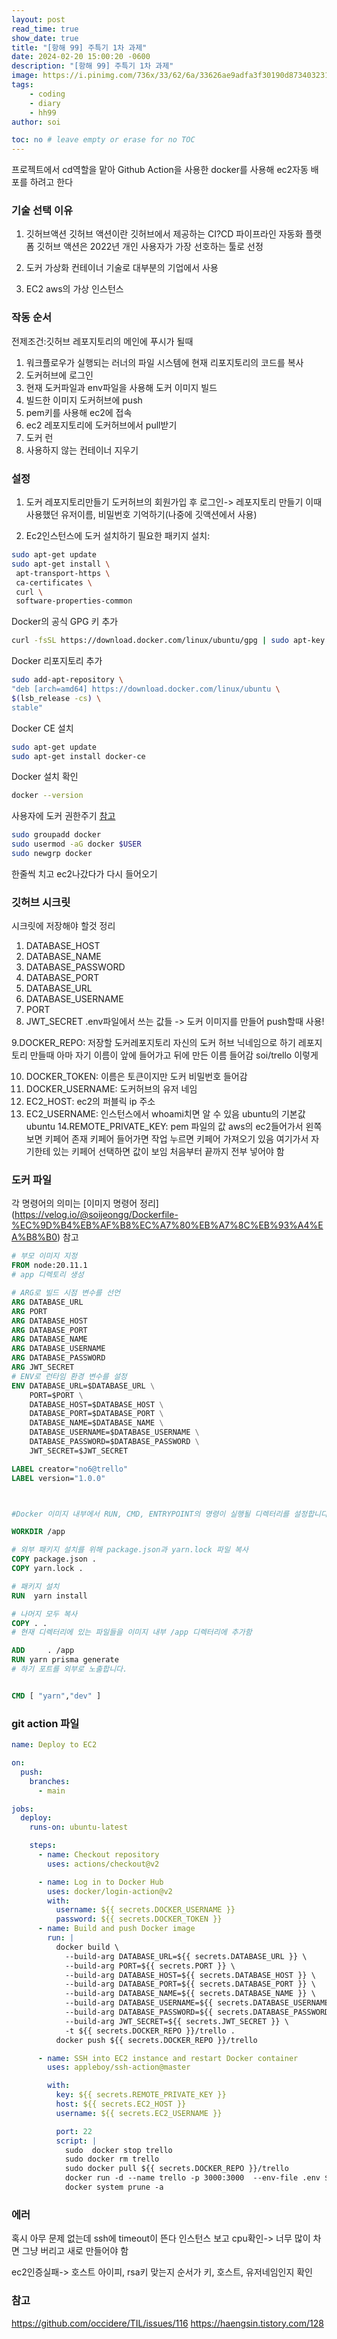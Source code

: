 ```yaml
---
layout: post
read_time: true
show_date: true
title: "[항해 99] 주특기 1차 과제"
date: 2024-02-20 15:00:20 -0600
description: "[항해 99] 주특기 1차 과제"
image: https://i.pinimg.com/736x/33/62/6a/33626ae9adfa3f30190d8734032315b2.jpg
tags: 
    - coding
    - diary
    - hh99
author: soi

toc: no # leave empty or erase for no TOC
---
```


프로젝트에서 cd역할을 맡아 Github Action을 사용한 docker를 사용해 ec2자동 배포를 하려고 한다 

### 기술 선택 이유 
1. 깃허브액션
깃허브 액션이란 깃허브에서 제공하는 CI?CD 파이프라인 자동화 플랫폼
깃허브 액션은 2022년 개인 사용자가 가장 선호하는 툴로 선정 

2. 도커 
가상화 컨테이너 기술로 대부분의 기업에서 사용 

3. EC2
aws의 가상 인스턴스 

### 작동 순서

전제조건:깃허브 레포지토리의 메인에 푸시가 될때 
1. 워크플로우가 실행되는 러너의 파일 시스템에 현재 리포지토리의 코드를 복사
2. 도커허브에 로그인
3. 현재 도커파일과 env파일을 사용해 도커 이미지 빌드 
4. 빌드한 이미지 도커허브에 push
5. pem키를 사용해 ec2에 접속
6. ec2 레포지토리에 도커허브에서 pull받기 
7. 도커 런
8. 사용하지 않는 컨테이너 지우기

### 설정
1. 도커 레포지토리만들기
도커허브의 회원가입 후 로그인-> 레포지토리 만들기
이때 사용했던 유저이름, 비밀번호 기억하기(나중에 깃액션에서 사용)

2. Ec2인스턴스에 도커 설치하기
필요한 패키지 설치:
``` bash
sudo apt-get update
sudo apt-get install \
 apt-transport-https \
 ca-certificates \
 curl \
 software-properties-common

```
Docker의 공식 GPG 키 추가
``` bash
curl -fsSL https://download.docker.com/linux/ubuntu/gpg | sudo apt-key add -

```
Docker 리포지토리 추가
```bash
sudo add-apt-repository \
"deb [arch=amd64] https://download.docker.com/linux/ubuntu \
$(lsb_release -cs) \
stable"
```
Docker CE 설치
```bash
sudo apt-get update
sudo apt-get install docker-ce
```
Docker 설치 확인
``` bash
docker --version
```
사용자에 도커 권한주기
[참고](https://github.com/occidere/TIL/issues/116)
``` bash
sudo groupadd docker
sudo usermod -aG docker $USER
sudo newgrp docker
```
한줄씩 치고 ec2나갔다가 다시 들어오기 

### 깃허브 시크릿

시크릿에 저장해야 할것 정리
1. DATABASE_HOST 
2. DATABASE_NAME
3. DATABASE_PASSWORD
4. DATABASE_PORT
5. DATABASE_URL
6. DATABASE_USERNAME
7. PORT
8. JWT_SECRET
.env파일에서 쓰는 값들 -> 도커 이미지를 만들어 push할때 사용!

9.DOCKER_REPO: 저장할 도커레포지토리 자신의 도커 허브 닉네임으로 하기 
레포지토리 만들때 아마 자기 이름이 앞에 들어가고 뒤에 만든 이름 들어감 soi/trello 이렇게 

10. DOCKER_TOKEN: 이름은 토큰이지만 도커 비밀번호 들어감
11. DOCKER_USERNAME: 도커허브의 유저 네임
12. EC2_HOST: ec2의 퍼블릭 ip 주소
13. EC2_USERNAME: 인스턴스에서 whoami치면 알 수 있음 ubuntu의 기본값 ubuntu
14.REMOTE_PRIVATE_KEY: pem 파일의 값 
aws의 ec2들어가서 왼쪽 보면 키페어 존재 
키페어 들어가면 작업 누르면 키페어 가져오기 있음 여기가서 자기한테 있는 키페어 선택하면 값이 보임
처음부터 끝까지 전부 넣어야 함

### 도커 파일
각 명령어의 의미는 [이미지 명령어 정리] (https://velog.io/@soijeongg/Dockerfile-%EC%9D%B4%EB%AF%B8%EC%A7%80%EB%A7%8C%EB%93%A4%EA%B8%B0) 참고 
``` Dockerfile
# 부모 이미지 지정
FROM node:20.11.1
# app 디렉토리 생성

# ARG로 빌드 시점 변수를 선언
ARG DATABASE_URL
ARG PORT
ARG DATABASE_HOST
ARG DATABASE_PORT
ARG DATABASE_NAME
ARG DATABASE_USERNAME
ARG DATABASE_PASSWORD
ARG JWT_SECRET
# ENV로 런타임 환경 변수를 설정
ENV DATABASE_URL=$DATABASE_URL \
    PORT=$PORT \
    DATABASE_HOST=$DATABASE_HOST \
    DATABASE_PORT=$DATABASE_PORT \
    DATABASE_NAME=$DATABASE_NAME \
    DATABASE_USERNAME=$DATABASE_USERNAME \
    DATABASE_PASSWORD=$DATABASE_PASSWORD \
    JWT_SECRET=$JWT_SECRET

LABEL creator="no6@trello"
LABEL version="1.0.0"



#Docker 이미지 내부에서 RUN, CMD, ENTRYPOINT의 명령이 실행될 디렉터리를 설정합니다.

WORKDIR /app

# 외부 패키지 설치를 위해 package.json과 yarn.lock 파일 복사
COPY package.json .
COPY yarn.lock .

# 패키지 설치
RUN  yarn install

# 나머지 모두 복사
COPY . .
# 현재 디렉터리에 있는 파일들을 이미지 내부 /app 디렉터리에 추가함

ADD     . /app
RUN yarn prisma generate
# 하기 포트를 외부로 노출합니다.


CMD [ "yarn","dev" ]
```
### git action 파일
```yml
name: Deploy to EC2

on:
  push:
    branches:
      - main

jobs:
  deploy:
    runs-on: ubuntu-latest

    steps:
      - name: Checkout repository
        uses: actions/checkout@v2

      - name: Log in to Docker Hub
        uses: docker/login-action@v2
        with:
          username: ${{ secrets.DOCKER_USERNAME }}
          password: ${{ secrets.DOCKER_TOKEN }}
      - name: Build and push Docker image
        run: |
          docker build \
            --build-arg DATABASE_URL=${{ secrets.DATABASE_URL }} \
            --build-arg PORT=${{ secrets.PORT }} \
            --build-arg DATABASE_HOST=${{ secrets.DATABASE_HOST }} \
            --build-arg DATABASE_PORT=${{ secrets.DATABASE_PORT }} \
            --build-arg DATABASE_NAME=${{ secrets.DATABASE_NAME }} \
            --build-arg DATABASE_USERNAME=${{ secrets.DATABASE_USERNAME }} \
            --build-arg DATABASE_PASSWORD=${{ secrets.DATABASE_PASSWORD }} \
            --build-arg JWT_SECRET=${{ secrets.JWT_SECRET }} \
            -t ${{ secrets.DOCKER_REPO }}/trello .
          docker push ${{ secrets.DOCKER_REPO }}/trello

      - name: SSH into EC2 instance and restart Docker container
        uses: appleboy/ssh-action@master

        with:
          key: ${{ secrets.REMOTE_PRIVATE_KEY }}
          host: ${{ secrets.EC2_HOST }}
          username: ${{ secrets.EC2_USERNAME }}

          port: 22
          script: |
            sudo  docker stop trello
            sudo docker rm trello
            sudo docker pull ${{ secrets.DOCKER_REPO }}/trello
            docker run -d --name trello -p 3000:3000  --env-file .env ${{ secrets.DOCKER_REPO }}/trello
            docker system prune -a
   ```
### 에러 
혹시 아무 문제 없는데 ssh에 timeout이 뜬다 
인스턴스 보고 cpu확인-> 너무 많이 차면 그냥 버리고 새로 만들어야 함

ec2인증실패-> 호스트 아이피, rsa키 맞는지
순서가 키, 호스트, 유저네임인지 확인


### 참고 
https://github.com/occidere/TIL/issues/116
https://haengsin.tistory.com/128
